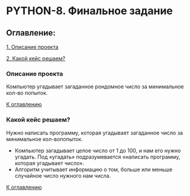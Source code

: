 # PYTHON-8. Финальное задание

## Оглавление:
[1. Описание проекта](#описание-проекта)

[2. Какой кейс решаем?](#какой-кейс-решаем)
### Описание проекта
Компьютер угадывает загаданное рондомное число за минимальное кол-во попыток.

[К оглавлению](#оглавление)
### Какой кейс решаем?
Нужно написать программу, которая угадывает загаданное число за минимальное кол-вопопыток.

- Компьютер загадывает целое число от 1 до 100, и нам его нужно угадать. Под «угадать» подразумевается «написать программу, которая угадывает число».
- Алгоритм учитывает информацию о том, больше или меньше случайное число нужного нам числа.

[К оглавлению](#оглавление)